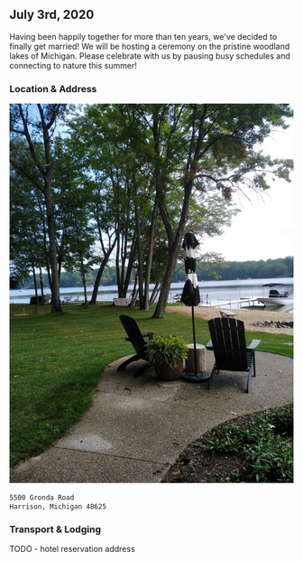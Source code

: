 <link rel="shortcut icon" type="image/png" href="/celebrate/images/favicon-32x32.png">
<link rel="shortcut icon" sizes="32x32" href="/celebrate/images/favicon-32x32.png">

## July 3rd, 2020

Having been happily together for more than ten years, we've decided to finally get married! We will be hosting a ceremony on the pristine woodland lakes of Michigan. Please celebrate with us by pausing busy schedules and connecting to nature this summer!

### Location & Address

![](/images/lake.jpg)
```
5500 Gronda Road
Harrison, Michigan 48625
```

### Transport & Lodging

TODO - hotel reservation address